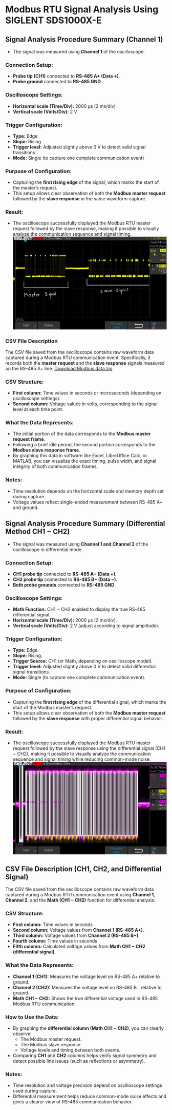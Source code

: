 # Modbus RTU Signal Analysis Using SIGLENT SDS1000X-E

## Signal Analysis Procedure Summary (Channel 1)

- The signal was measured using **Channel 1** of the oscilloscope.

### Connection Setup:
- **Probe tip (CH1)** connected to **RS-485 A+ (Data +)**.
- **Probe ground** connected to **RS-485 GND**.

### Oscilloscope Settings:
- **Horizontal scale (Time/Div):** 2000 µs (2 ms/div)
- **Vertical scale (Volts/Div):** 2 V

### Trigger Configuration:
- **Type:** Edge
- **Slope:** Rising
- **Trigger level:** Adjusted slightly above 0 V to detect valid signal transitions.
- **Mode:** Single (to capture one complete communication event)

### Purpose of Configuration:
- Capturing the **first rising edge** of the signal, which marks the start of the master’s request.
- This setup allows clear observation of both the **Modbus master request** followed by the **slave response** in the same waveform capture.

### Result:
- The oscilloscope successfully displayed the Modbus RTU master request followed by the slave response, making it possible to visually analyze the communication sequence and signal timing.
![Oscilloscope RS-485](./IMG_1009.jpg)
### CSV File Description

The CSV file saved from the oscilloscope contains raw waveform data captured during a Modbus RTU communication event. Specifically, it records both the **master request** and the **slave response** signals measured on the RS-485 A+ line.
[Download Modbus data.zip](Modbus%20data.zip)

### CSV Structure:
- **First column:** Time values in seconds or microseconds (depending on oscilloscope settings).
- **Second column:** Voltage values in volts, corresponding to the signal level at each time point.

### What the Data Represents:
- The initial portion of the data corresponds to the **Modbus master request frame**.
- Following a brief idle period, the second portion corresponds to the **Modbus slave response frame**.
- By graphing this data in software like Excel, LibreOffice Calc, or MATLAB, you can visualize the exact timing, pulse width, and signal integrity of both communication frames.

### Notes:
- Time resolution depends on the horizontal scale and memory depth set during capture.
- Voltage values reflect single-ended measurement between RS-485 A+ and ground.

## Signal Analysis Procedure Summary (Differential Method CH1 − CH2)

- The signal was measured using **Channel 1 and Channel 2** of the oscilloscope in differential mode.

### Connection Setup:
- **CH1 probe tip** connected to **RS-485 A+ (Data +)**.
- **CH2 probe tip** connected to **RS-485 B− (Data −)**.
- **Both probe grounds** connected to **RS-485 GND**.

### Oscilloscope Settings:
- **Math Function:** CH1 − CH2 enabled to display the true RS-485 differential signal.
- **Horizontal scale (Time/Div):** 2000 µs (2 ms/div).
- **Vertical scale (Volts/Div):** 2 V (adjust according to signal amplitude).

### Trigger Configuration:
- **Type:** Edge.
- **Slope:** Rising.
- **Trigger Source:** CH1 (or Math, depending on oscilloscope model).
- **Trigger level:** Adjusted slightly above 0 V to detect valid differential signal transitions.
- **Mode:** Single (to capture one complete communication event).

### Purpose of Configuration:
- Capturing the **first rising edge** of the differential signal, which marks the start of the Modbus master’s request.
- This setup allows clear observation of both the **Modbus master request** followed by the **slave response** with proper differential signal behavior.

### Result:
- The oscilloscope successfully displayed the Modbus RTU master request followed by the slave response using the differential signal (CH1 − CH2), making it possible to visually analyze the communication sequence and signal timing while reducing common-mode noise.
![Oscilloscope RS-485](./SDS00002.png)

## CSV File Description (CH1, CH2, and Differential Signal)

The CSV file saved from the oscilloscope contains raw waveform data captured during a Modbus RTU communication event using **Channel 1**, **Channel 2**, and the **Math (CH1 − CH2)** function for differential analysis.

### CSV Structure:
- **First column:** Time values in seconds
- **Second column:** Voltage values from **Channel 1 (RS-485 A+)**.
- **Third column:** Voltage values from **Channel 2 (RS-485 B−)**.
- **Fourth column:** Time values in seconds
- **Fifth column:** Calculated voltage values from **Math CH1 − CH2 (differential signal)**.

### What the Data Represents:
- **Channel 1 (CH1):** Measures the voltage level on RS-485 A+ relative to ground.
- **Channel 2 (CH2):** Measures the voltage level on RS-485 B− relative to ground.
- **Math CH1 − CH2:** Shows the true differential voltage used in RS-485 Modbus RTU communication.

### How to Use the Data:
- By graphing the **differential column (Math CH1 − CH2)**, you can clearly observe:
  - The Modbus master request.
  - The Modbus slave response.
  - Voltage levels and timing between both events.
- Comparing **CH1** and **CH2** columns helps verify signal symmetry and detect possible line issues (such as reflections or asymmetry).

### Notes:
- Time resolution and voltage precision depend on oscilloscope settings used during capture.
- Differential measurement helps reduce common-mode noise effects and gives a clearer view of RS-485 communication behavior.

